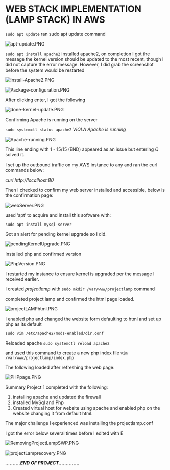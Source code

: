 # WEB STACK IMPLEMENTATION (LAMP STACK) IN AWS

`sudo apt update`    ran sudo apt update command

![apt-update.PNG](./images/apt-update.PNG)

`sudo apt install apache2`  installed apache2, on completion I got the message the kernel version should be updated to the most recent, though I did not capture the error message. However, I did grab the screenshot before the system would be restarted

![install-Apache2.PNG](./images/install-Apache2.PNG)

![Package-configuration.PNG](./images/Package-configuration.PNG)


After clicking enter, I got the following

![done-kernel-update.PNG](./images/done-kernel-update.PNG)


Confirming Apache is running on the server

`sudo systemctl status apache2` *VIOLA Apache is running*

![Apache-running.PNG](./images/Apache-running.PNG)


This line ending with 1 - 15/15 (END) appeared as an issue but entering *Q* solved it.


I set up the outbound traffic on my AWS instance to any and ran the curl commands below:

*curl http://localhost:80*

Then I checked to confirm my web server installed and accessible, below is the confirmation page:


![webServer.PNG](./images/webServer.PNG)


used ‘apt’ to acquire and install this software with:

`sudo apt install mysql-server`

Got an alert for pending kernel upgrade so I did.

![pendingKernelUpgrade.PNG](./images/pendingKernelUpgrade.PNG)


Installed php and confirmed version

![PhpVersion.PNG](./images/PhpVersion.PNG)

I restarted my instance to ensure kernel is upgraded per the message I received earlier.



I created *projectlamp* with `sudo mkdir /var/www/projectlamp` command

completed project lamp and confirmed the html page loaded.

![projectLAMPhtml.PNG](./images/projectLAMPhtml.PNG)


I enabled php and changed the website form defaulting to html and set up php as its default

`sudo vim /etc/apache2/mods-enabled/dir.conf`

Reloaded apache `sudo systemctl reload apache2`

and used this command to create a new php index file `vim /var/www/projectlamp/index.php` 

The following loaded after refreshing the web page:

![PHPpage.PNG](./images/PHPpage.PNG)


Summary
Project 1 completed with the following:
1. installing apache and updated the firewall
2. installed MySql and Php
3. Created virtual host for website using apache and enabled php on the website changing it from default html.

The major challenge I experienced was installing the projectlamp.conf

I got the error below several times before I edited with E

![RemovingProjectLampSWP.PNG](./images/RemovingProjectLampSWP.PNG)


![projectLamprecovery.PNG](./images/projectLamprecovery.PNG)


***..........END OF PROJECT..............***